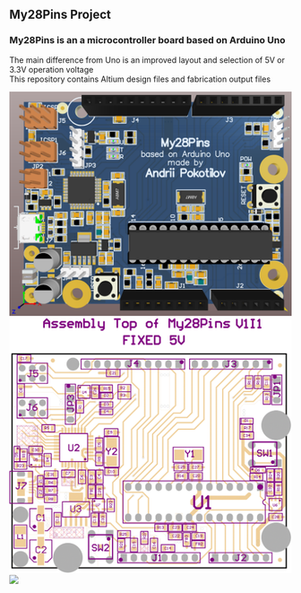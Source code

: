 ## My28Pins Project

### My28Pins is an a microcontroller board based on Arduino Uno<br />
The main difference from Uno is an improved layout and selection of 5V or 3.3V operation voltage<br />
This repository contains Altium design files and fabrication output files

<img src="/My28Pins3D.PNG" >

<img src="/TopView.gif" >

<img src="/3.gif" >

